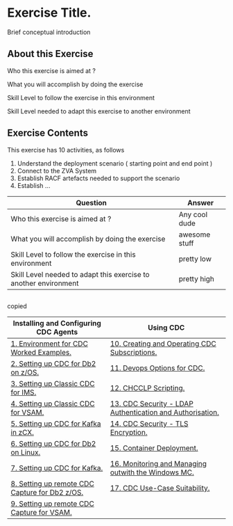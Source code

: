 # Exercise Title.
Brief conceptual introduction

## About this Exercise

Who this exercise is aimed at ?

What you will accomplish by doing the exercise

Skill Level to follow the exercise in this environment

Skill Level needed to adapt this exercise to another environment 

## Exercise Contents

This exercise has 10 activities, as follows

1. Understand the deployment scenario ( starting point and end point )
2. Connect to the ZVA System
3. Establish RACF artefacts needed to support the scenario
4. Establish ...

| Question        | Answer      |
| --- | --- |
| Who this exercise is aimed at ?  | Any cool dude  |
| What you will accomplish by doing the exercise  | awesome stuff  |
| Skill Level to follow the exercise in this environment | pretty low                                                  |
| Skill Level needed to adapt this exercise to another environment |     pretty high                             |



##

copied


| Installing and Configuring CDC Agents | Using CDC |
| --- | --- |
| [1. Environment for CDC Worked Examples.](C001_environment.md) | [10. Creating and Operating CDC Subscriptions.](C010_administration.md) |
| [2. Setting up CDC for Db2 on z/OS.](C002_cdcdb2zos.md) | [11. Devops Options for CDC.](C011_devops.md) | 
| [3. Setting up Classic CDC for IMS.](C003_cdcims.md) | [12. CHCCLP Scripting.](C012_chcclp.md) |
| [4. Setting up Classic CDC for VSAM.](C004_cdcvsam.md) | [13. CDC Security - LDAP Authentication and Authorisation.](C013_LDAP.md) |
| [5. Setting up CDC for Kafka in zCX.](C005_zcx.md) | [14. CDC Security - TLS Encryption.](C014_TLS.md) |
| [6. Setting up CDC for Db2 on Linux.](C006_db2linux.md) | [15. Container Deployment.](C015_containers.md) |
| [7. Setting up CDC for Kafka.](C007_kafka.md) | [16. Monitoring and Managing outwith the Windows MC.](C016_dashboard.md)  |
| [8. Setting up remote CDC Capture for Db2 z/OS.](C008_rdb2zos.md) | [17. CDC Use-Case Suitability.](C017_use_cases.md)  |
| [9. Setting up remote CDC Capture for VSAM.](C009_rvsam.md) |     |    




